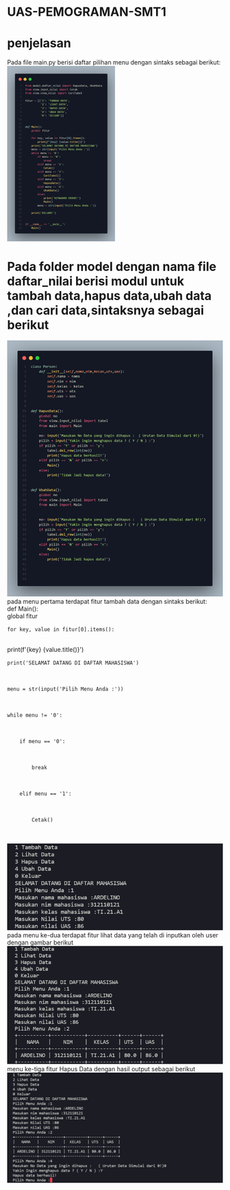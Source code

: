 # UAS-PEMOGRAMAN-SMT1

# penjelasan
Pada file main.py berisi daftar pilihan menu dengan sintaks sebagai berikut:
<br>
<img style="width:50%" src="menu.png">
<br>
<h1>Pada folder model dengan nama file daftar_nilai berisi modul untuk tambah data,hapus data,ubah data ,dan cari data,sintaksnya sebagai berikut </h1>
<img src="daftar.png">
<br>
pada menu pertama terdapat fitur tambah data dengan sintaks berikut:
<br>
def Main():
<br>
    global fitur
<br>

    for key, value in fitur[0].items():
<br>
        print(f'{key} {value.title()}')
<br>
        
    print('SELAMAT DATANG DI DAFTAR MAHASISWA')
<br>
    
    menu = str(input('Pilih Menu Anda :'))
<br>
    
    while menu != '0':
<br>
    
        if menu == '0':
<br>
        
            break
<br>
            
        elif menu == '1':
<br>
        
            Cetak()
<br>
            
<br>
<img src="tambahdata.png">
<br>
pada menu ke-dua terdapat fitur lihat data yang telah di inputkan oleh user dengan gambar berikut
<br>
<img src="lihatdata.png">
menu ke-tiga fitur Hapus Data dengan hasil output sebagai berikut
<br>
<img src="ubahdata.png">
